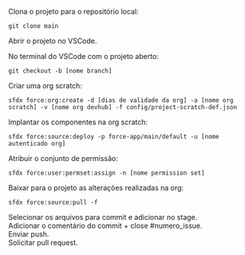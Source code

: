 Clona o projeto para o repositório local:
```
git clone main
```

Abrir o projeto no VSCode.

No terminal do VSCode com o projeto aberto:
```
git checkout -b [nome branch]
```

Criar uma org scratch:
```
sfdx force:org:create -d [dias de validade da org] -a [nome org scratch] -v [nome org devhub] -f config/project-scratch-def.json 
```

Implantar os componentes na org scratch:
```
sfdx force:source:deploy -p force-app/main/default -u [nome autenticado org]
```

Atribuir o conjunto de permissão:
```
sfdx force:user:permset:assign -n [nome permission set]
```

Baixar para o projeto as alterações realizadas na org:
```
sfdx force:source:pull -f
```

Selecionar os arquivos para commit e adicionar no stage.  
Adicionar o comentário do commit + close #numero_issue.  
Enviar push.  
Solicitar pull request.  
